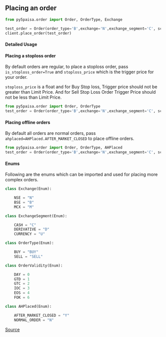 ## Placing an order

```py
from py5paisa.order import Order, OrderType, Exchange

test_order = Order(order_type='B',exchange='N',exchange_segment='C', scrip_code=1660, quantity=1, price=205,is_intraday=True,atmarket=False)
client.place_order(test_order)

```

#### Detailed Usage


#### Placing a stoploss order

By default orders are regular, to place a stoploss order, pass `is_stoploss_order=True` and `stoploss_price` which is the trigger price for your order.

`stoploss_price` is a float and for Buy Stop loss, Trigger price should not be greater than Limit Price. And for Sell Stop Loss Order Trigger Price should not be less than Limit Price.

```py
from py5paisa.order import Order, OrderType
test_order = Order(order_type='B',exchange='N',exchange_segment='C', scrip_code=1660, quantity=1, price=208,is_intraday=True,atmarket=False, is_stoploss_order=True, stoploss_price=207.5)

```

#### Placing offline orders

By default all orders are normal orders, pass `ahplaced=AHPlaced.AFTER_MARKET_CLOSED` to place offline orders.

```py
from py5paisa.order import Order, OrderType, AHPlaced
test_order = Order(order_type='B',exchange='N',exchange_segment='C', scrip_code=1660, quantity=1, price=205,is_intraday=False,atmarket=False, ahplaced=AHPlaced.AFTER_MARKET_CLOSED)

```

#### Enums

Following are the enums which can be imported and used for placing more complex orders.


```py
class Exchange(Enum):

    NSE = "N"
    BSE = "B"
    MCX = "M"
```

```py
class ExchangeSegment(Enum):

    CASH = "C"
    DERIVATIVE = "D"
    CURRENCY = "U"
```

```py
class OrderType(Enum):

    BUY = "BUY"
    SELL = "SELL"
```

```py
class OrderValidity(Enum):

    DAY = 0
    GTD = 1
    GTC = 2
    IOC = 3
    EOS = 4
    FOK = 6
```

```py
class AHPlaced(Enum):

    AFTER_MARKET_CLOSED = "Y"
    NORMAL_ORDER = "N"
```

[Source](https://github.com/5paisa/py5paisa/blob/master/py5paisa/order.py)